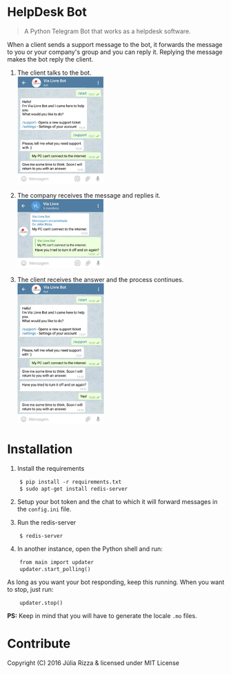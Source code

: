 # HelpDesk Bot
> A Python Telegram Bot that works as a helpdesk software.

When a client sends a support message to the bot, it forwards the message to you or your company's group and you can reply it. Replying the message makes the bot reply the client.

1. The client talks to the bot.  
![The client talks to the bot screenshot](screenshots/screenshot1.png)

2. The company receives the message and replies it.  
![The company receives the message and replies it screenshot](screenshots/screenshot2.png)

3. The client receives the answer and the process continues.  
![The client receives the answer screenshot](screenshots/screenshot3.png)

# Installation

1. Install the requirements

```
    $ pip install -r requirements.txt
    $ sudo apt-get install redis-server
```

2. Setup your bot token and the chat to which it will forward messages in the `config.ini` file.

3. Run the redis-server

```
    $ redis-server
```

4. In another instance, open the Python shell and run:

```
    from main import updater
    updater.start_polling()
```

As long as you want your bot responding, keep this running. When you want to stop, just run:

```
    updater.stop()
```

**PS:** Keep in mind that you will have to generate the locale `.mo` files.

# Contribute
Copyright (C) 2016 Júlia Rizza & licensed under MIT License
